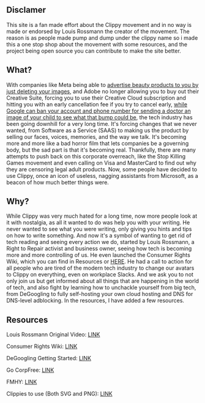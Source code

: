 ## Disclamer
This site is a fan made effort about the Clippy movement and in no way is made or endorsed by Louis Rossmann the creator of the movement. The reason is as people made pump and dump under the clippy name so i made this a one stop shop about the movement with some resources, and the project being open source you can contribute to make the site better. 

## What?
With companies like Meta being able to [advertise beauty products to you by just deleting your images](https://futurism.com/facebook-beauty-targeted-ads), and Adobe no longer allowing you to buy out their Creative Suite, forcing you to use their Creative Cloud subscription and hitting you with an early cancellation fee if you try to cancel early, [while Google can ban your account and phone number for sending a doctor an image of your child to see what that bump could be](https://www.techspot.com/news/95729-google-refuses-reinstate-account-man-after-flagged-medical.html), the tech industry has been going downhill for a very long time. It's forcing changes that we never wanted, from Software as a Service (SAAS) to making us the product by selling our faces, voices, memories, and the way we talk. It's becoming more and more like a bad horror film that lets companies be a governing body, but the sad part is that it's becoming real. Thankfully, there are many attempts to push back on this corporate overreach, like the Stop Killing Games movement and even calling on Visa and MasterCard to find out why they are censoring legal adult products. Now, some people have decided to use Clippy, once an icon of useless, nagging assistants from Microsoft, as a beacon of how much better things were.

## Why?
While Clippy was very much hated for a long time, now more people look at it with nostalgia, as all it wanted to do was help you with your writing. He never wanted to see what you were writing, only giving you hints and tips on how to write something. And now it's a symbol of wanting to get rid of tech reading and seeing every action we do, started by Louis Rossmann, a Right to Repair activist and business owner, seeing how tech is becoming more and more controlling of us. He even launched the Consumer Rights Wiki, which you can find in Resources or [HERE](https://consumerrights.wiki/). He had a call to action for all people who are tired of the modern tech industry to change our avatars to Clippy on everything, even on workplace Slacks. And we ask you to not only join us but get informed about all things that are happening in the world of tech, and also fight by learning how to unchackle yourself from big tech, from DeGoogling to fully self-hosting your own cloud hosting and DNS for DNS-level adblocking. In the resources, I have added a few resources.

## Resources

Louis Rossmann Original Video: [LINK](https://www.youtube.com/watch?v=2_Dtmpe9qaQ)

Consumer Rights Wiki: [LINK](https://consumerrights.wiki/)

DeGoogling Getting Started: [LINK](https://www.reddit.com/r/degoogle/comments/bsa6al/getting_started_why_you_should_degoogle/)

Go CorpFree: [LINK](https://www.reddit.com/r/CorpFree/comments/byxmd1/getting_started_why_you_should_go_corpfree/)

FMHY: [LINK](https://fmhy.pages.dev/)

Clippies to use (Both SVG and PNG): [LINK](https://github.com/Wingzzzzy/clippyprofilepic/tree/main/clippy)